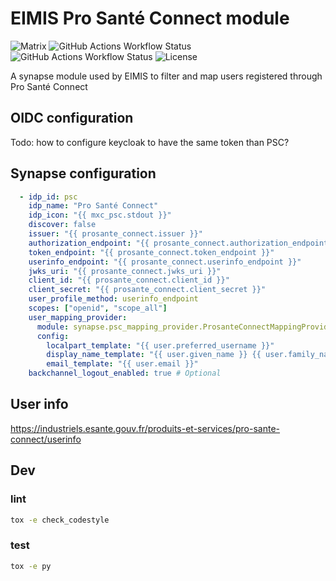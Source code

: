 # EIMIS Pro Santé Connect module

![Matrix](https://img.shields.io/badge/matrix-000000?logo=Matrix&logoColor=white)
![GitHub Actions Workflow Status](https://img.shields.io/github/actions/workflow/status/eimis-ans/eimis-prosante-connect-module/lint.yml?label=lint&logo=github)
![GitHub Actions Workflow Status](https://img.shields.io/github/actions/workflow/status/eimis-ans/eimis-prosante-connect-module/test.yml?label=test&logo=github)
![License](https://img.shields.io/badge/license-Apache%202-blue.svg)

A synapse module used by EIMIS to filter and map users registered through Pro Santé Connect

## OIDC configuration

Todo: how to configure keycloak to have the same token than PSC?

## Synapse configuration

```yaml
  - idp_id: psc
    idp_name: "Pro Santé Connect"
    idp_icon: "{{ mxc_psc.stdout }}"
    discover: false
    issuer: "{{ prosante_connect.issuer }}"
    authorization_endpoint: "{{ prosante_connect.authorization_endpoint }}"
    token_endpoint: "{{ prosante_connect.token_endpoint }}"
    userinfo_endpoint: "{{ prosante_connect.userinfo_endpoint }}"
    jwks_uri: "{{ prosante_connect.jwks_uri }}"
    client_id: "{{ prosante_connect.client_id }}"
    client_secret: "{{ prosante_connect.client_secret }}"
    user_profile_method: userinfo_endpoint
    scopes: ["openid", "scope_all"]
    user_mapping_provider:
      module: synapse.psc_mapping_provider.ProsanteConnectMappingProvider
      config:
        localpart_template: "{{ user.preferred_username }}"
        display_name_template: "{{ user.given_name }} {{ user.family_name }}"
        email_template: "{{ user.email }}"
    backchannel_logout_enabled: true # Optional
```

## User info

<https://industriels.esante.gouv.fr/produits-et-services/pro-sante-connect/userinfo>

## Dev

### lint

```bash
tox -e check_codestyle
```

### test

```bash
tox -e py
```
